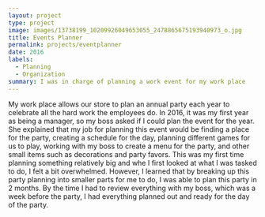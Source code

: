 ```yaml
---
layout: project
type: project
image: images/13738199_10209926049653055_2478865675193940973_o.jpg
title: Events Planner
permalink: projects/eventplanner
date: 2016
labels:
  - Planning
  - Organization
summary: I was in charge of planning a work event for my work place
---
```


My work place allows our store to plan an annual party each year to celebrate all the hard work the employees do. In 2016, it was my first year as being a manager, so my boss asked if I could plan the event for the year. She explained that my job for planning this event would be finding a place for the party, creating a schedule for the day, planning different games for us to play, working with my boss to create a menu for the party, and other small items such as decorations and party favors. This was my first time planning something relatively big and whe I first looked at what I was tasked to do, I felt a bit overwhelmed. However, I learned that by breaking up this party planning into smaller parts for me to do, I was able to plan this party in 2 months. By the time I had to review everything with my boss, which was a week before the party, I had everything planned out and ready for the day of the party. 